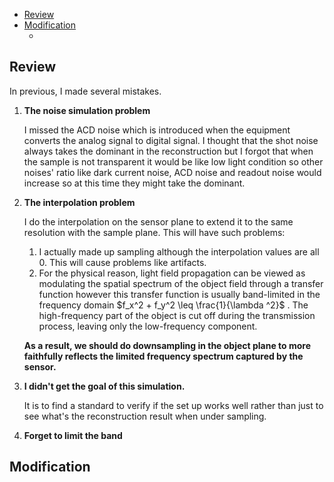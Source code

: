 <head>
  <script async src="https://polyfill.io/v3/polyfill.min.js?features=es6"></script>
  <script async src="https://cdn.jsdelivr.net/npm/mathjax@3/es5/tex-mml-chtml.js"></script>
  <script>
    window.MathJax = {
      tex: {
        inlineMath: [['$', '$']],
        displayMath: [['\\[', '\\]'], ['$$', '$$']],
        processEscapes: true  // 允许 `$...$` 解析
      },
      svg: {
        scale: 1.2
      }
    };

    document.addEventListener("DOMContentLoaded", function() {
      MathJax.typesetPromise();
    });
  </script>
</head>

- [Review](#review)
- [Modification](#modification)
  - [](#)


## Review

In previous, I made several mistakes. 

1. **The noise simulation problem**
   
   I missed the ACD noise which is introduced when the equipment converts the analog signal to digital signal. I thought that the shot noise always takes the dominant in the reconstruction but I forgot that when the sample is not transparent it would be like low light condition so other noises' ratio like dark current noise, ACD noise and readout noise would increase so at this time they might take the dominant.

2. **The interpolation problem**
   
   I do the interpolation on the sensor plane to extend it to the same resolution with the sample plane. This will have such problems:

   1) I actually made up sampling although the interpolation values are all 0. This will cause problems like artifacts. 
   2) For the physical reason, light field propagation can be viewed as modulating the spatial spectrum of the object field through a transfer function however this transfer function is usually band-limited in the frequency domain $f_x^2 + f_y^2 \leq \frac{1}{\lambda ^2}$ . The high-frequency part of the object is cut off during the transmission process, leaving only the low-frequency component. 
   
   **As a result, we should do downsampling in the object plane to more faithfully reflects the limited frequency spectrum captured by the sensor.**

3. **I didn't get the goal of this simulation.**
   
   It is to find a standard to verify if the set up works well rather than just to see what's the reconstruction result when under sampling.


4. **Forget to limit the band**

## Modification

### 